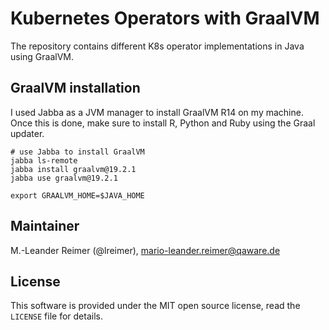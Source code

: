 # Kubernetes Operators with GraalVM

The repository contains different K8s operator implementations in Java using GraalVM.

## GraalVM installation

I used Jabba as a JVM manager to install GraalVM R14 on my machine. Once this is
done, make sure to install R, Python and Ruby using the Graal updater.

```
# use Jabba to install GraalVM
jabba ls-remote
jabba install graalvm@19.2.1
jabba use graalvm@19.2.1

export GRAALVM_HOME=$JAVA_HOME
```



## Maintainer

M.-Leander Reimer (@lreimer), <mario-leander.reimer@qaware.de>

## License

This software is provided under the MIT open source license, read the `LICENSE`
file for details.

